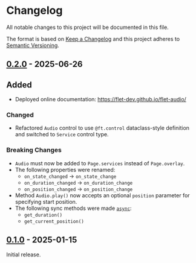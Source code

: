 # Changelog

All notable changes to this project will be documented in this file.

The format is based on [Keep a Changelog](http://keepachangelog.com/en/1.0.0/)
and this project adheres to [Semantic Versioning](http://semver.org/spec/v2.0.0.html).

## [0.2.0] - 2025-06-26

## Added

- Deployed online documentation: https://flet-dev.github.io/flet-audio/

### Changed

- Refactored `Audio` control to use `@ft.control` dataclass-style definition and switched to `Service` control type.

### Breaking Changes

- `Audio` must now be added to `Page.services` instead of `Page.overlay`.
- The following properties were renamed:
    - `on_state_changed` → `on_state_change`
    - `on_duration_changed` → `on_duration_change`
    - `on_position_changed` → `on_position_change`
- Method `Audio.play()` now accepts an optional `position` parameter for specifying start position.
- The following sync methods were made [`async`](https://docs.python.org/3/library/asyncio.html):
    - `get_duration()`
    - `get_current_position()`

## [0.1.0] - 2025-01-15

Initial release.


[0.2.0]: https://github.com/flet-dev/flet-audio/compare/0.1.0...0.2.0
[0.1.0]: https://github.com/flet-dev/flet-audio/releases/tag/0.1.0
